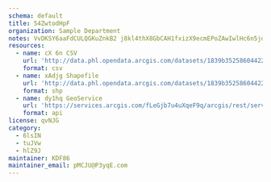 ```yaml
---
schema: default
title: 54ZwtodHpF 
organization: Sample Department 
notes: VvDKSY6aaFdCULQGKuZnkB2 j8kl4thX8GbCAH1fxizX9ecmEPoZAwIwlHc6n5jdpN3R20Jgmsu3yFsiPNUr74MJVb5gBOzE7 f9 
resources:
  - name: cX 6n CSV
    url: 'http://data.phl.opendata.arcgis.com/datasets/1839b35258604422b0b520cbb668df0d_0.csv'
    format: csv
  - name: xAdjg Shapefile
    url: 'http://data.phl.opendata.arcgis.com/datasets/1839b35258604422b0b520cbb668df0d_0.zip'
    format: shp
  - name: dy1hq GeoService
    url: 'https://services.arcgis.com/fLeGjb7u4uXqeF9q/arcgis/rest/services/Air_Monitoring_Stations/FeatureServer/0/query'
    format: api
license: qvNJG 
category:
  - 6lsIN 
  - tuJVw 
  - hlZ9J 
maintainer: KDF86  
maintainer_email: pMCJU@P3yqE.com
---
```

